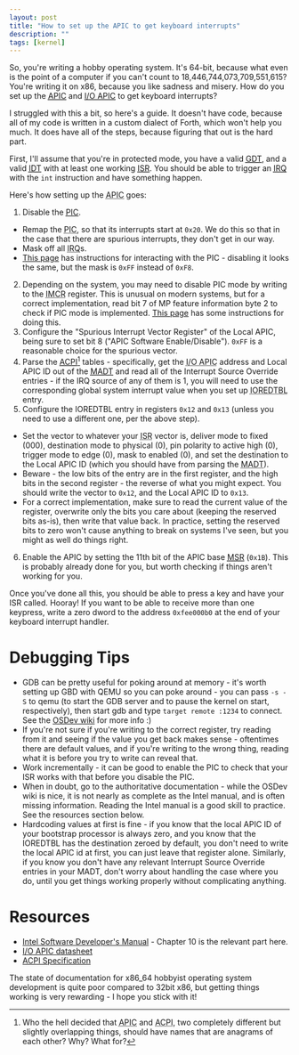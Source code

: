 ```yaml
---
layout: post
title: "How to set up the APIC to get keyboard interrupts"
description: ""
tags: [kernel]
---
```


So, you're writing a hobby operating system. It's 64-bit, because what even is the point of a computer if you can't count to 18,446,744,073,709,551,615? You're writing it on x86, because you like sadness and misery. How do you set up the <abbr title="Advanced Programmable Interrupt Controller">[APIC](https://wiki.osdev.org/APIC)</abbr> and <abbr title="Input/Output Advanced Programmable Interrupt Controller">[I/O APIC](https://wiki.osdev.org/IOAPIC)</abbr> to get keyboard interrupts?

I struggled with this a bit, so here's a guide. It doesn't have code, because all of my code is written in a custom dialect of Forth, which won't help you much. It does have all of the steps, because figuring that out is the hard part.

First, I'll assume that you're in protected mode, you have a valid <abbr title="Global Descriptor Table">[GDT](https://wiki.osdev.org/GDT)</abbr>, and a valid <abbr title="Interrupt Descriptor Table">[IDT](https://wiki.osdev.org/IDT)</abbr> with at least one working <abbr title="Interrupt Service Routine">[ISR](https://wiki.osdev.org/ISR)</abbr>. You should be able to trigger an <abbr title="Interrupt Request">[IRQ](https://wiki.osdev.org/IRQ)</abbr> with the `int` instruction and have something happen.

Here's how setting up the <abbr title="Advanced Programmable Interrupt Controller">APIC</abbr> goes:

1. Disable the <abbr title="Programmable Interrupt Controller">[PIC](https://wiki.osdev.org/PIC)</abbr>.
  * Remap the <abbr title="Programmable Interrupt Controller">PIC</abbr>, so that its interrupts start at `0x20`. We do this so that in the case that there are spurious interrupts, they don't get in our way.
  * Mask off all <abbr title="Interrupt Request">IRQ</abbr>s.
  * [This page](https://web.archive.org/web/20140628205356/www.acm.uiuc.edu/sigops/roll_your_own/i386/irq.html) has instructions for interacting with the PIC - disabling it looks the same, but the mask is `0xFF` instead of `0xF8`.
2. Depending on the system, you may need to disable PIC mode by writing to the <abbr title="Interrupt Mode Control Register">IMCR</abbr> register. This is unusual on modern systems, but for a correct implementation, read bit 7 of MP feature information byte 2 to check if PIC mode is implemented. [This page](http://zygomatic.sourceforge.net/devref/group__arch__ia32__apic.html) has some instructions for doing this.
3. Configure the "Spurious Interrupt Vector Register" of the Local APIC, being sure to set bit 8 ("APIC Software Enable/Disable"). `0xFF` is a reasonable choice for the spurious vector.
4. Parse the <abbr title="Advanced Configuration and Power Interface">[ACPI](https://wiki.osdev.org/ACPI)</abbr>[^1] tables - specifically, get the <abbr title="Input/Output Advanced Programmable Interrupt Controller">I/O APIC</abbr> address and Local APIC ID out of the <abbr title="Multiple APIC Description Table">[MADT](https://wiki.osdev.org/MADT)</abbr> and read all of the Interrupt Source Override entries - if the IRQ source of any of them is 1, you will need to use the corresponding global system interrupt value when you set up <abbr title="I/O Redirection Table">IOREDTBL</abbr> entry.
5. Configure the IOREDTBL entry in registers `0x12` and `0x13` (unless you need to use a different one, per the above step).
  * Set the vector to whatever your <abbr title="Interrupt Service Routine">ISR</abbr> vector is, deliver mode to fixed (000), destination mode to physical (0), pin polarity to active high (0), trigger mode to edge (0), mask to enabled (0), and set the destination to the Local APIC ID (which you should have from parsing the <abbr title="Multiple APIC Description Table">MADT</abbr>).
  * Beware - the low bits of the entry are in the first register, and the high bits in the second register - the reverse of what you might expect. You should write the vector to `0x12`, and the Local APIC ID to `0x13`.
  * For a correct implementation, make sure to read the current value of the register, overwrite only the bits you care about (keeping the reserved bits as-is), then write that value back. In practice, setting the reserved bits to zero won't cause anything to break on systems I've seen, but you might as well do things right.
6. Enable the APIC by setting the 11th bit of the APIC base <abbr title="Model Specific Register">[MSR](https://wiki.osdev.org/MSR)</abbr> (`0x1B`). This is probably already done for you, but worth checking if things aren't working for you.

Once you've done all this, you should be able to press a key and have your ISR called. Hooray! If you want to be able to receive more than one keypress, write a zero dword to the address `0xfee000b0` at the end of your keyboard interrupt handler.

# Debugging Tips

* GDB can be pretty useful for poking around at memory - it's worth setting up GBD with QEMU so you can poke around - you can pass `-s -S` to qemu (to start the GDB server and to pause the kernel on start, respectively), then start gdb and type `target remote :1234` to connect. See the [OSDev wiki](https://wiki.osdev.org/QEMU#GDB-Stub) for more info :)
* If you're not sure if you're writing to the correct register, try reading from it and seeing if the value you get back makes sense - oftentimes there are default values, and if you're writing to the wrong thing, reading what it is before you try to write can reveal that.
* Work incrementally - it can be good to enable the PIC to check that your ISR works with that before you disable the PIC.
* When in doubt, go to the authoritative documentation - while the OSDev wiki is nice, it is not nearly as complete as the Intel manual, and is often missing information. Reading the Intel manual is a good skill to practice. See the resources section below.
* Hardcoding values at first is fine - if you know that the local APIC ID of your bootstrap processor is always zero, and you know that the IOREDTBL has the destination zeroed by default, you don't need to write the local APIC id at first, you can just leave that register alone. Similarly, if you know you don't have any relevant Interrupt Source Override entries in your MADT, don't worry about handling the case where you do, until you get things working properly without complicating anything.

# Resources

* [Intel Software Developer's Manual](https://www.intel.com/content/dam/www/public/us/en/documents/manuals/64-ia-32-architectures-software-developer-vol-3a-part-1-manual.pdf) - Chapter 10 is the relevant part here.
* [I/O APIC datasheet](https://pdos.csail.mit.edu/6.828/2014/readings/ia32/ioapic.pdf)
* [ACPI Specification](https://uefi.org/sites/default/files/resources/ACPI_5_1release.pdf)

The state of documentation for x86_64 hobbyist operating system development is quite poor compared to 32bit x86, but getting things working is very rewarding - I hope you stick with it!

[^1]: Who the hell decided that <abbr title="Advanced Programmable Interrupt Controller">APIC</abbr> and <abbr title="Advanced Configuration and Power Interface">ACPI</abbr>, two completely different but slightly overlapping things, should have names that are anagrams of each other? Why? What for?
